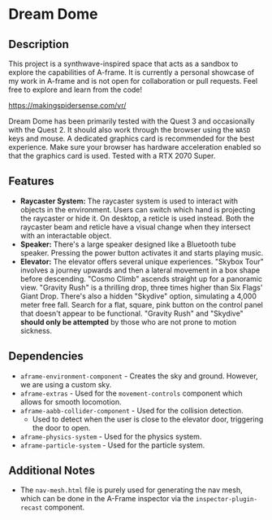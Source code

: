 # Dream Dome

## Description

This project is a synthwave-inspired space that acts as a sandbox to explore the capabilities of A-frame. It is currently a personal showcase of my work in A-frame and is not open for collaboration or pull requests. Feel free to explore and learn from the code!

https://makingspidersense.com/vr/

Dream Dome has been primarily tested with the Quest 3 and occasionally with the Quest 2. It should also work through the browser using the `WASD` keys and mouse. A dedicated graphics card is recommended for the best experience. Make sure your browser has hardware acceleration enabled so that the graphics card is used. Tested with a RTX 2070 Super.

## Features

- **Raycaster System:** The raycaster system is used to interact with objects in the environment. Users can switch which hand is projecting the raycaster or hide it. On desktop, a reticle is used instead. Both the raycaster beam and reticle have a visual change when they intersect with an interactable object.
- **Speaker:** There's a large speaker designed like a Bluetooth tube speaker. Pressing the power button activates it and starts playing music.
- **Elevator:** The elevator offers several unique experiences. "Skybox Tour" involves a journey upwards and then a lateral movement in a box shape before descending. "Cosmo Climb" ascends straight up for a panoramic view. "Gravity Rush" is a thrilling drop, three times higher than Six Flags' Giant Drop. There's also a hidden "Skydive" option, simulating a 4,000 meter free fall. Search for a flat, square, pink button on the control panel that doesn't appear to be functional. "Gravity Rush" and "Skydive" **should only be attempted** by those who are not prone to motion sickness.

## Dependencies

- `aframe-environment-component` - Creates the sky and ground. However, we are using a custom sky.
- `aframe-extras` - Used for the `movement-controls` component which allows for smooth locomotion.
- `aframe-aabb-collider-component` - Used for the collision detection.
    - Used to detect when the user is close to the elevator door, triggering the door to open.
- `aframe-physics-system` - Used for the physics system.
- `aframe-particle-system` - Used for the particle system.

## Additional Notes

- The `nav-mesh.html` file is purely used for generating the nav mesh, which can be done in the A-Frame inspector via the `inspector-plugin-recast` component.